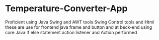 # Temperature-Converter-App
Proficient using Java Swing and AWT tools Swing Control tools and Html these are use for frontend java frame and button and at beck-end using core Java If else statement action listener and Action performed
